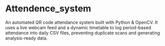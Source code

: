 # Attendence_system
An automated QR code attendance system built with Python &amp; OpenCV. It uses a live webcam feed and a dynamic timetable to log period-based attendance into daily CSV files, preventing duplicate scans and generating analysis-ready data.
